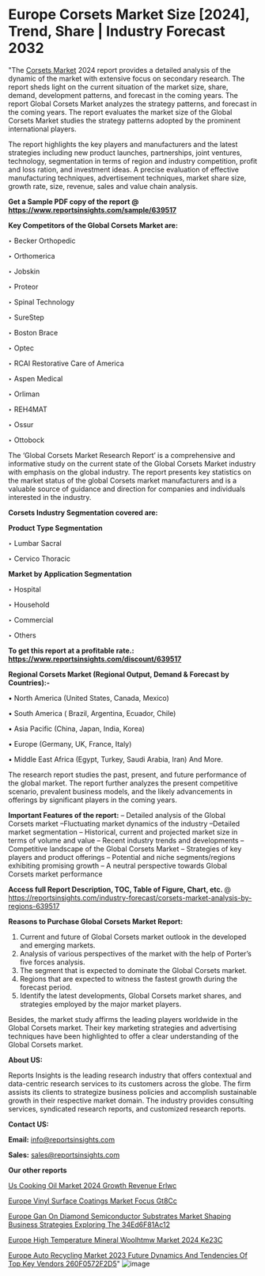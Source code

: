 # Europe Corsets Market Size [2024], Trend, Share | Industry Forecast 2032

"The <a href=https://www.reportsinsights.com/sample/639517>Corsets Market</a> 2024 report provides a detailed analysis of the dynamic of the market with extensive focus on secondary research. The report sheds light on the current situation of the market size, share, demand, development patterns, and forecast in the coming years. The report Global Corsets Market analyzes the strategy patterns, and forecast in the coming years. The report evaluates the market size of the Global Corsets Market studies the strategy patterns adopted by the prominent international players.

The report highlights the key players and manufacturers and the latest strategies including new product launches, partnerships, joint ventures, technology, segmentation in terms of region and industry competition, profit and loss ration, and investment ideas. A precise evaluation of effective manufacturing techniques, advertisement techniques, market share size, growth rate, size, revenue, sales and value chain analysis.

<strong>Get a Sample PDF copy of the report @ <a href=https://www.reportsinsights.com/sample/639517 style=color:#0000ff;>https://www.reportsinsights.com/sample/639517</a></strong>

<strong>Key Competitors of the Global Corsets Market are:</strong>

‣ Becker Orthopedic

‣ Orthomerica

‣ Jobskin

‣ Proteor

‣ Spinal Technology

‣ SureStep

‣ Boston Brace

‣ Optec

‣ RCAI Restorative Care of America

‣ Aspen Medical

‣ Orliman

‣ REH4MAT

‣ Ossur

‣ Ottobock

The ‘Global Corsets Market Research Report’ is a comprehensive and informative study on the current state of the Global Corsets Market industry with emphasis on the global industry. The report presents key statistics on the market status of the global Corsets market manufacturers and is a valuable source of guidance and direction for companies and individuals interested in the industry.

<strong>Corsets Industry Segmentation covered are:</strong>

<strong>Product Type Segmentation</strong>

‣ Lumbar Sacral

‣ Cervico Thoracic

<strong>Market by Application Segmentation</strong>

‣ Hospital

‣ Household

‣ Commercial

‣ Others

<strong>To get this report at a profitable rate.: <a href=https://www.reportsinsights.com/discount/639517 style=color:#0000ff;>https://www.reportsinsights.com/discount/639517</a></strong>

<strong>Regional Corsets Market (Regional Output, Demand &amp; Forecast by Countries):-</strong>

• North America (United States, Canada, Mexico)

• South America ( Brazil, Argentina, Ecuador, Chile)

• Asia Pacific (China, Japan, India, Korea)

• Europe (Germany, UK, France, Italy)

• Middle East Africa (Egypt, Turkey, Saudi Arabia, Iran) And More.

The research report studies the past, present, and future performance of the global market. The report further analyzes the present competitive scenario, prevalent business models, and the likely advancements in offerings by significant players in the coming years.

<strong>Important Features of the report:</strong>
– Detailed analysis of the Global Corsets market
–Fluctuating market dynamics of the industry
–Detailed market segmentation
– Historical, current and projected market size in terms of volume and value
– Recent industry trends and developments
– Competitive landscape of the Global Corsets Market
– Strategies of key players and product offerings
– Potential and niche segments/regions exhibiting promising growth
– A neutral perspective towards Global Corsets market performance

<strong>Access full Report Description, TOC, Table of Figure, Chart, etc. </strong>@   <a href=https://reportsinsights.com/industry-forecast/corsets-market-analysis-by-regions-639517 style=color:#0000ff;>https://reportsinsights.com/industry-forecast/corsets-market-analysis-by-regions-639517</a>

<strong>Reasons to Purchase Global Corsets Market Report:</strong>
1. Current and future of Global Corsets market outlook in the developed and emerging markets.
2. Analysis of various perspectives of the market with the help of Porter’s five forces analysis.
3. The segment that is expected to dominate the Global Corsets market.
4. Regions that are expected to witness the fastest growth during the forecast period.
5. Identify the latest developments, Global Corsets market shares, and strategies employed by the major market players.

Besides, the market study affirms the leading players worldwide in the Global Corsets market. Their key marketing strategies and advertising techniques have been highlighted to offer a clear understanding of the Global Corsets market.

<strong><strong>About US</strong>:</strong>

Reports Insights is the leading research industry that offers contextual and data-centric research services to its customers across the globe. The firm assists its clients to strategize business policies and accomplish sustainable growth in their respective market domain. The industry provides consulting services, syndicated research reports, and customized research reports.

<strong>Contact US:</strong>

<p class=><b>Email:</b> <a href=mailto:info@reportsinsights.com>info@reportsinsights.com</a></p>
<p class=><b>Sales:</b> <a href=mailto:sales@reportsinsights.com>sales@reportsinsights.com</a></p>

<strong>Our other reports</strong>

<a href=https://www.linkedin.com/pulse/us-cooking-oil-market-2024-growth-revenue-erlwc/>Us Cooking Oil Market 2024 Growth Revenue Erlwc</a>

<a href=https://www.linkedin.com/pulse/europe-vinyl-surface-coatings-market-focus-gt8cc/>Europe Vinyl Surface Coatings Market Focus Gt8Cc</a>

<a href=https://medium.com/@patelamau/europe-gan-on-diamond-semiconductor-substrates-market-shaping-business-strategies-exploring-the-34ed6f81ac12>Europe Gan On Diamond Semiconductor Substrates Market Shaping Business Strategies Exploring The 34Ed6F81Ac12</a>

<a href=https://www.linkedin.com/pulse/europe-high-temperature-mineral-woolhtmw-market-2024-ke23c/>Europe High Temperature Mineral Woolhtmw Market 2024 Ke23C</a>

<a href=https://medium.com/@d7298290/europe-auto-recycling-market-2023-future-dynamics-and-tendencies-of-top-key-vendors-260f0572f2d5>Europe Auto Recycling Market 2023 Future Dynamics And Tendencies Of Top Key Vendors 260F0572F2D5</a>"
![image](https://github.com/ahaan12367/RIMarket24/assets/158471582/b52b8625-b38a-4d11-841d-cebe741b3be9)
